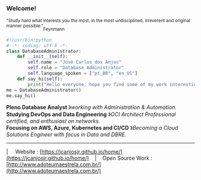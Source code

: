 ### Welcome! 
<sup>"Study hard what interests you the most, in the most undisciplined, irreverent and original manner possible."</sup><sub>Feynmann</sub>
<br>

```python
#!/usr/bin/python
# -*- coding: utf-8 -*-
class DatabaseAdministrator:
    def __init__(self):
        self.name = "José Carlos dos Anjos"
        self.role = "Database Administrator"
        self.language_spoken = ["pt_BR", "en_US"]
    def say_hi(self):
        print("Hello everyone, hope you find some of my work interesting.")
me = DatabaseAdministrator()
me.say_hi()
```


**Pleno Database Analyst** &#12299;_working with Administration & Automation._
<br/>
**Studying DevOps and Data Engineering** &#12299;_OCI Architect Professional certified, and enthusiast on networks._
<br/>
**Focusing on AWS, Azure, Kubernetes and CI/CD** &#12299;_Becoming a Cloud Solutions Engineer with focus in Data and DBRE._

----

| &nbsp;&nbsp;&nbsp; Website : [https://jcanjosjr.github.io/home/](https://jcanjosjr.github.io/home/) &nbsp;&nbsp;&nbsp;|&nbsp;&nbsp;&nbsp; Open Source Work : [http://www.adoteumaestrela.com.br/](http://www.adoteumaestrela.com.br/)

</p>


